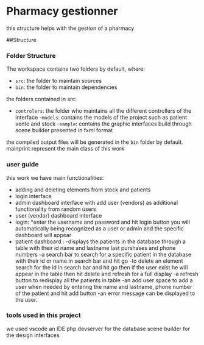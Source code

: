 # Pharmacy gestionner 

this structure helps with the gestion of a pharmacy

##Structure

### Folder Structure

The workspace contains two folders by default, where:

- `src`: the folder to maintain sources
- `bin`: the folder to maintain dependencies

the folders contained in src:
- `controlers`: the folder who maintains all the different controllers of the interface 
-`models`: contains the models of the project such as patient vente and stock
-`sample`: contains the graphic interfaces build through scene builder presented in fxml format


the compiled output files will be generated in the `bin` folder by default.
mainprint represent the main class of this work

### user guide
this work we have main functionalities:
* adding and deleting elements from stock and patients
* login interface 
* admin dashboard interface with add user (vendors) as additional functionality from random users
* user (vendor) dashboard interface 
* login:
        *enter the username and password and hit login button you will automatically being recognized as a user or admin and the specific dashboard will               appear
* patient dashboard :
        -displays the patients in the database through a table with their id name and lastname last purshases and phone numbers
        -a search bar to search for a specific patient in the database with their id or name in search bar and hit go
        -to delete an element search for the id in search bar and hit go then if the user exist he will appear in the table then hit delete and refresh for              a full display
        -a refresh button to redisplay all the patients in table
        -an add user space to add a user when needed by entering the name and lastname, phone number of the patient and hit add button 
        -an error message can be displayed to the user.



### tools used in this project
we used vscode an IDE
php devserver for the database
scene builder for the design interfaces 

